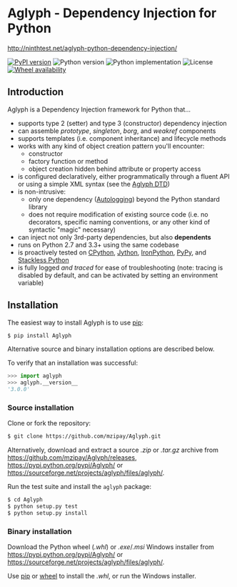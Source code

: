 # Aglyph - Dependency Injection for Python

http://ninthtest.net/aglyph-python-dependency-injection/

[![PyPI version](https://img.shields.io/pypi/v/Aglyph.svg)](https://pypi.python.org/pypi/Aglyph)
![Python version](https://img.shields.io/pypi/pyversions/Aglyph.svg)
![Python implementation](https://img.shields.io/pypi/implementation/Aglyph.svg)
![License](https://img.shields.io/pypi/l/Aglyph.svg)
[![Wheel availability](https://img.shields.io/pypi/wheel/Aglyph.svg)](https://pypi.python.org/pypi/Aglyph)

## Introduction

Aglyph is a Dependency Injection framework for Python that...

* supports type 2 (setter) and type 3 (constructor) dependency injection
* can assemble *prototype*, *singleton*, *borg*, and *weakref* components
* supports templates (i.e. component inheritance) and lifecycle methods
* works with any kind of object creation pattern you'll encounter:
  * constructor
  * factory function or method
  * object creation hidden behind attribute or property access
* is configured declaratively, either programmatically through a fluent API or
  using a simple XML syntax (see the [Aglyph DTD](
  https://github.com/mzipay/Aglyph/blob/master/resources/aglyph-context.dtd))
* is non-intrusive:
  * only one dependency ([Autologging](
    http://ninthtest.net/python-autologging/)) beyond the Python standard
    library
  * does not require modification of existing source code (i.e. no
    decorators, specific naming conventions, or any other kind of
    syntactic "magic" necessary)
* can inject not only 3rd-party dependencies, but also **dependents**
* runs on Python 2.7 and 3.3+ using the same codebase
* is proactively tested on [CPython](https://www.python.org/),
  [Jython](http://www.jython.org/), [IronPython](http://ironpython.net/),
  [PyPy](http://pypy.org/>), and
  [Stackless Python](https://bitbucket.org/stackless-dev/stackless/wiki/Home)
* is fully logged *and traced* for ease of troubleshooting (note: tracing is
  disabled by default, and can be activated by setting an environment variable)

## Installation

The easiest way to install Aglyph is to use [pip](https://pip.pypa.io/):

```bash
$ pip install Aglyph
```

Alternative source and binary installation options are described below.

To verify that an installation was successful:

```python
>>> import aglyph
>>> aglyph.__version__
'3.0.0'
```

### Source installation

Clone or fork the repository:

```bash
$ git clone https://github.com/mzipay/Aglyph.git
```

Alternatively, download and extract a source _.zip_ or _.tar.gz_ archive
from https://github.com/mzipay/Aglyph/releases,
https://pypi.python.org/pypi/Aglyph/ or
https://sourceforge.net/projects/aglyph/files/aglyph/.

Run the test suite and install the `aglyph` package:

```bash
$ cd Aglyph
$ python setup.py test
$ python setup.py install
```

### Binary installation

Download the Python wheel (_.whl_) or _.exe_/_.msi_ Windows installer
from https://pypi.python.org/pypi/Aglyph/ or
https://sourceforge.net/projects/aglyph/files/aglyph/.

Use [pip](https://pip.pypa.io/) or
[wheel](https://pypi.python.org/pypi/wheel) to install the _.whl_, or
run the Windows installer.


